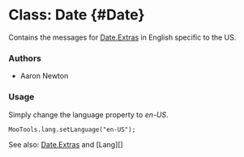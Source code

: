 Class: Date {#Date}
=====================================

Contains the messages for [Date.Extras][] in English specific to the US.

### Authors

* Aaron Newton

### Usage

Simply change the language property to *en-US*.

	MooTools.lang.setLanguage("en-US");

See also: [Date.Extras][] and [Lang][]

[Form.Validator]: /more/Forms/Form.Validator#Form-Validator
[Date.Extras]: /more/Native/Date.Extras
